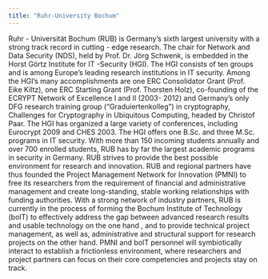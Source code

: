 ```yaml
---
title: "Ruhr-University Bochum"
---
```


Ruhr - Universität Bochum (RUB) is Germany’s sixth largest university with a strong track record in cutting - edge research. The chair for Network and Data Security (NDS), held by Prof. Dr. Jörg Schwenk, is embedded in the Horst Görtz Institute for IT -Security (HGI). The HGI consists of ten groups and is among Europe’s leading research institutions in IT security. Among the HGI’s many accomplishments are one ERC Consolidator Grant (Prof. Eike Kiltz), one ERC Starting Grant (Prof. Thorsten Holz), co-founding of the ECRYPT Network of Excellence I and II (2003- 2012) and Germany’s only DFG research training group (“Graduiertenkolleg”) in cryptography, Challenges for Cryptography in Ubiquitous Computing, headed by Christof Paar. The HGI has organized a large variety of conferences, including Eurocrypt 2009 and CHES 2003. The HGI offers one B.Sc. and three M.Sc. programs in IT security. With more than 150 incoming students annually and over 700 enrolled students, RUB has by far the largest academic programs in security in Germany. RUB strives to provide the best possible environment for research and innovation. RUB and regional partners have thus founded the Project Management Network for Innovation (PMNI) to free its researchers from the requirement of financial and administrative management and create long-standing, stable working relationships with funding authorities. With a strong network of industry partners, RUB is currently in the process of forming the Bochum Institute of Technology (boIT) to effectively address the gap between advanced research results and usable technology on the one hand , and to provide technical project management, as well as, administrative and structural support for research projects on the other hand. PMNI and boIT personnel will symbiotically interact to establish a frictionless environment, where researchers and project partners can focus on their core competencies and projects stay on track.

